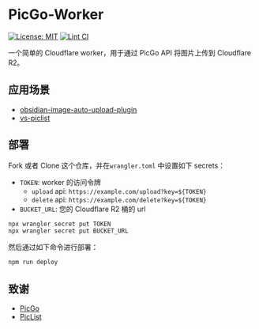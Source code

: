 # PicGo-Worker

[![License: MIT](https://img.shields.io/badge/License-MIT-yellow.svg)](https://opensource.org/licenses/MIT)
[![Lint CI](https://github.com/Flying-Tom/picgo-worker/actions/workflows/lint.yml/badge.svg)](https://github.com/Flying-Tom/picgo-worker/actions/workflows/lint.yml)

一个简单的 Cloudflare worker，用于通过 PicGo API 将图片上传到 Cloudflare R2。

## 应用场景

- [obsidian-image-auto-upload-plugin](https://github.com/renmu123/obsidian-image-auto-upload-plugin)
- [vs-piclist](https://marketplace.visualstudio.com/items?itemName=Kuingsmile.vs-piclist)

## 部署

Fork 或者 Clone 这个仓库，并在`wrangler.toml` 中设置如下 secrets：

- `TOKEN`: worker 的访问令牌
  - `upload` api: `https://example.com/upload?key=${TOKEN}`
  - `delete` api: `https://example.com/delete?key=${TOKEN}`
- `BUCKET_URL`: 您的 Cloudflare R2 桶的 url

```bash
npx wrangler secret put TOKEN
npx wrangler secret put BUCKET_URL
```

然后通过如下命令进行部署：

```bash
npm run deploy
```

## 致谢

- [PicGo](https://github.com/Molunerfinn/PicGo)
- [PicList](https://github.com/Kuingsmile/PicList)
